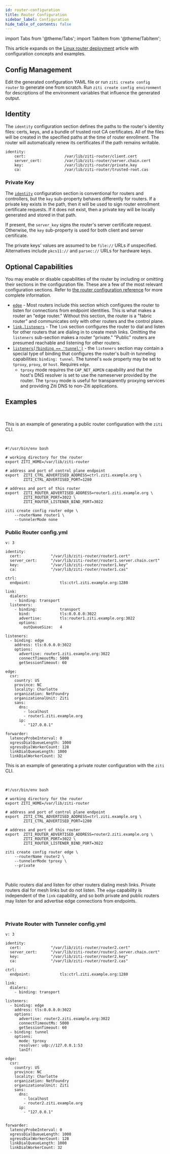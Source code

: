 ```yaml
---
id: router-configuration
title: Router Configuration
sidebar_label: Configuration
hide_table_of_contents: false
---
```


import Tabs from '@theme/Tabs';
import TabItem from '@theme/TabItem';

This article expands on the [Linux router deployment](/guides/deployments/10-linux/20-router/10-deploy.mdx) article with configuration concepts and examples.

## Config Management

Edit the generated configuration YAML file or run `ziti create config router` to generate one from scratch. Run `ziti create config environment` for descriptions of the environment variables that influence the generated output.

## Identity

The `identity` configuration section defines the paths to the router's identity files: certs, keys, and a bundle of trusted root CA certificates. All of the files will be created in the specified paths at the time of router enrollment. The router will automatically renew its certificates if the path remains writable.

```text
identity:
    cert:                 /var/lib/ziti-router/client.cert
    server_cert:          /var/lib/ziti-router/server.chain.cert
    key:                  /var/lib/ziti-router/private.key
    ca:                   /var/lib/ziti-router/trusted-root.cas
```

### Private Key

The [`identity`](/reference/30-configuration/conventions.md#identity) configuration section is conventional for routers and controllers, but the `key` sub-property behaves differently for routers. If a private key exists in the path, then it will be used to sign router enrollment certificate requests. If it does not exist, then a private key will be locally generated and stored in that path.

If present, the `server_key` signs the router's server certificate request. Otherwise, the `key` sub-property is used for both client and server certificate.

The private keys' values are assumed to be `file://` URLs if unspecified. Alternatives include `pkcs11://` and `parsec://` URLs for hardware keys.

## Optional Capabilities

You may enable or disable capabilities of the router by including or omitting their sections in the configuration file. These are a few of the most relevant configuration sections. Refer to [the router configuration reference](/reference/30-configuration/router.md) for more complete information.

- [`edge`](/reference/30-configuration/router.md#edge) - Most routers include this section which configures the router to listen for connections from endpoint identities. This is what makes a router an "edge router." Without this section, the router is a "fabric router" and communicates only with other routers and the control plane.
- [`link.listeners`](/reference/30-configuration/router.md#link) - The `link` section configures the router to dial and listen for other routers that are dialing in to create mesh links. Omitting the `listeners` sub-section makes a router "private." "Public" routers are presumed reachable and listening for other routers.
- [`listeners[?binding == 'tunnel']`](/reference/30-configuration/router.md#listeners) - the `listeners` section may contain a special type of binding that configures the router's built-in tunneling capabilities: `binding: tunnel`. The tunnel's `mode` property may be set to `tproxy`, `proxy`, or `host`. Requires `edge`.
  - `tproxy` mode requires the `CAP_NET_ADMIN` capability and that the host's DNS resolver is set to use the nameserver provided by the router. The `tproxy` mode is useful for transparently proxying services and providing Ziti DNS to non-Ziti applications.

## Examples

<br />

<Tabs groupId="routerType">

<TabItem value="Public-Edge" label="Public Router">

This is an example of generating a public router configuration with the `ziti` CLI.

<br />

```text
#!/usr/bin/env bash

# working directory for the router
export ZITI_HOME=/var/lib/ziti-router

# address and port of control plane endpoint
export  ZITI_CTRL_ADVERTISED_ADDRESS=ctrl.ziti.example.org \
        ZITI_CTRL_ADVERTISED_PORT=1280

# address and port of this router
export  ZITI_ROUTER_ADVERTISED_ADDRESS=router1.ziti.example.org \
        ZITI_ROUTER_PORT=3022 \
        ZITI_ROUTER_LISTENER_BIND_PORT=3022

ziti create config router edge \
    --routerName router1 \
    --tunnelerMode none
```

### Public Router config.yml

```text
v: 3

identity:
  cert:             "/var/lib/ziti-router/router1.cert"
  server_cert:      "/var/lib/ziti-router/router1.server.chain.cert"
  key:              "/var/lib/ziti-router/router1.key"
  ca:               "/var/lib/ziti-router/router1.cas"

ctrl:
  endpoint:             tls:ctrl.ziti.example.org:1280

link:
  dialers:
    - binding: transport
  listeners:
    - binding:          transport
      bind:             tls:0.0.0.0:3022
      advertise:        tls:router1.ziti.example.org:3022
      options:
        outQueueSize:   4

listeners:
  - binding: edge
    address: tls:0.0.0.0:3022
    options:
      advertise: router1.ziti.example.org:3022
      connectTimeoutMs: 5000
      getSessionTimeout: 60

edge:
  csr:
    country: US
    province: NC
    locality: Charlotte
    organization: NetFoundry
    organizationalUnit: Ziti
    sans:
      dns:
        - localhost
        - router1.ziti.example.org
      ip:
        - "127.0.0.1"

forwarder:
  latencyProbeInterval: 0
  xgressDialQueueLength: 1000
  xgressDialWorkerCount: 128
  linkDialQueueLength: 1000
  linkDialWorkerCount: 32
```

</TabItem>

<TabItem value="Gateway" label="Private Router with Tunneler">

This is an example of generating a private router configuration with the `ziti` CLI. 

<br />

```text
#!/usr/bin/env bash

# working directory for the router
export ZITI_HOME=/var/lib/ziti-router

# address and port of control plane endpoint
export  ZITI_CTRL_ADVERTISED_ADDRESS=ctrl.ziti.example.org \
        ZITI_CTRL_ADVERTISED_PORT=1280

# address and port of this router
export  ZITI_ROUTER_ADVERTISED_ADDRESS=router2.ziti.example.org \
        ZITI_ROUTER_PORT=3022 \
        ZITI_ROUTER_LISTENER_BIND_PORT=3022

ziti create config router edge \
    --routerName router2 \
    --tunnelerMode tproxy \
    --private
```

<br />

Public routers dial and listen for other routers dialing mesh links. Private routers dial for mesh links but do not listen. The `edge` capability is independent of the `link` capability, and so both private and public routers may listen for and advertise edge connections from endpoints.

<br />

### Private Router with Tunneler config.yml

```text
v: 3

identity:
  cert:             "/var/lib/ziti-router/router2.cert"
  server_cert:      "/var/lib/ziti-router/router2.server.chain.cert"
  key:              "/var/lib/ziti-router/router2.key"
  ca:               "/var/lib/ziti-router/router2.cas"

ctrl:
  endpoint:             tls:ctrl.ziti.example.org:1280

link:
  dialers:
    - binding: transport

listeners:
  - binding: edge
    address: tls:0.0.0.0:3022
    options:
      advertise: router2.ziti.example.org:3022
      connectTimeoutMs: 5000
      getSessionTimeout: 60
  - binding: tunnel
    options:
      mode: tproxy
      resolver: udp://127.0.0.1:53
      lanIf: 

edge:
  csr:
    country: US
    province: NC
    locality: Charlotte
    organization: NetFoundry
    organizationalUnit: Ziti
    sans:
      dns:
        - localhost
        - router2.ziti.example.org
      ip:
        - "127.0.0.1"


forwarder:
  latencyProbeInterval: 0
  xgressDialQueueLength: 1000
  xgressDialWorkerCount: 128
  linkDialQueueLength: 1000
  linkDialWorkerCount: 32

```

</TabItem>

</Tabs>
